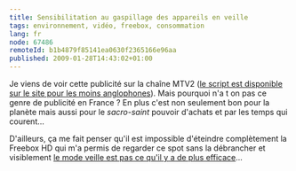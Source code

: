 ```yaml
---
title: Sensibilitation au gaspillage des appareils en veille
tags: environnement, vidéo, freebox, consommation
lang: fr
node: 67486
remoteId: b1b4879f85141ea0630f2365166e96aa
published: 2009-01-28T14:43:02+01:00
---
```


<div class="video">
	<object width="425" height="344" type="application/x-shockwave-flash" data="http://www.youtube.com/v/_cqJMo50zQc&amp;hl=fr&amp;fs=1">
		<param name="movie" value="http://www.youtube.com/v/_cqJMo50zQc&amp;hl=fr&amp;fs=1"></param>
		<param name="allowfullscreen" value="true"></param>
	</object>
</div>


Je viens de voir cette publicité sur la chaîne MTV2 ([le script est disponible sur le site pour les moins anglophones](http://campaigns.direct.gov.uk/actonco2/home/campaign-advertising/columnBParagraphs/05/script/ACTONCO2-DadTVadTranscript.pdf)). Mais pourquoi n'a t on pas ce genre de publicité en France ? En plus c'est non seulement bon pour la planète mais aussi pour le *sacro-saint* pouvoir d'achats et par les temps qui courent...


D'ailleurs, ça me fait penser qu'il est impossible d'éteindre complètement la Freebox HD qui m'a permis de regarder ce spot sans la débrancher et visiblement [le mode veille est pas ce qu'il y a de plus efficace](http://www.freenews.fr/forum/viewtopic.php?id=34506)...

